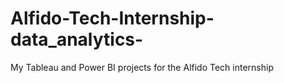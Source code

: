 # Alfido-Tech-Internship-data_analytics-
My Tableau and Power BI projects for the Alfido Tech internship
